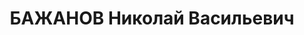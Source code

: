 ---
title: БАЖАНОВ Николай Васильевич
description: '1900 р. народження, м. Пенза, росіянин, із службовців, освіта вища.
  Проживав у м. Миколаєві. Начальник цеху заводу ім. А. Марті.

  Заарештований 21.07.1937 р. Військовою Колегією Верховного Суду СРСР від 08.12.1937
  р. засуджений до 20 років ВТТ з конфіскацією майна. Подальша доля невідома.

  Реабілітований у 1957 р.'
---